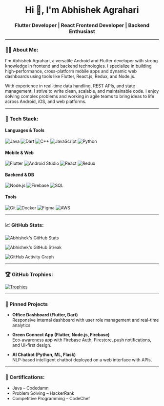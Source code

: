 <h1 align="center">Hi 👋, I'm Abhishek Agrahari</h1>
<h3 align="center"> Flutter Developer | React Frontend Developer | Backend Enthusiast</h3>

---

### 🧑‍💻 About Me:

I'm Abhishek Agrahari, a versatile Android and Flutter developer with strong knowledge in frontend and backend technologies. I specialize in building high-performance, cross-platform mobile apps and dynamic web dashboards using tools like Flutter, React.js, Redux, and Node.js.

With experience in real-time data handling, REST APIs, and state management, I strive to write clean, scalable, and maintainable code. I enjoy solving complex problems and working in agile teams to bring ideas to life across Android, iOS, and web platforms.

---

### 🚀 Tech Stack:

#### **Languages & Tools**
![Java](https://img.shields.io/badge/Java-orange?style=flat&logo=java)
![Dart](https://img.shields.io/badge/Dart-0175C2?style=flat&logo=dart)
![C++](https://img.shields.io/badge/C++-00599C?style=flat&logo=cplusplus)
![JavaScript](https://img.shields.io/badge/JavaScript-yellow?style=flat&logo=javascript)
![Python](https://img.shields.io/badge/Python-3776AB?style=flat&logo=python)

#### **Mobile & Web**
![Flutter](https://img.shields.io/badge/Flutter-02569B?style=flat&logo=flutter)
![Android Studio](https://img.shields.io/badge/Android%20Studio-3DDC84?style=flat&logo=android-studio)
![React](https://img.shields.io/badge/React-20232A?style=flat&logo=react)
![Redux](https://img.shields.io/badge/Redux-764ABC?style=flat&logo=redux)

#### **Backend & DB**
![Node.js](https://img.shields.io/badge/Node.js-339933?style=flat&logo=node.js)
![Firebase](https://img.shields.io/badge/Firebase-FFCA28?style=flat&logo=firebase)
![SQL](https://img.shields.io/badge/SQL-4479A1?style=flat&logo=mysql)

#### **Tools**
![Git](https://img.shields.io/badge/Git-F05032?style=flat&logo=git)
![Docker](https://img.shields.io/badge/Docker-2496ED?style=flat&logo=docker)
![Figma](https://img.shields.io/badge/Figma-F24E1E?style=flat&logo=figma)
![AWS](https://img.shields.io/badge/AWS-232F3E?style=flat&logo=amazon-aws)

---

### 📈 GitHub Stats:

![Abhishek's GitHub Stats](https://github-readme-stats.vercel.app/api?username=AbhishekAgrahari22&show_icons=true&theme=github_dark)

![Abhishek's GitHub Streak](https://github-readme-streak-stats.herokuapp.com?user=AbhishekAgrahari22&theme=github-dark)

![GitHub Activity Graph](https://github-readme-activity-graph.vercel.app/graph?username=AbhishekAgrahari22&theme=react-dark)

---

### 🏆 GitHub Trophies:

[![Trophies](https://github-profile-trophy.vercel.app/?username=AbhishekAgrahari22&theme=onedark)](https://github.com/ryo-ma/github-profile-trophy)

---

### 📌 Pinned Projects

- **Office Dashboard (Flutter, Dart)**  
  Responsive internal dashboard with user role management and real-time analytics.

- **Green Connect App (Flutter, Node.js, Firebase)**  
  Eco-awareness app with Firebase Auth, Firestore, push notifications, and UI-first design.

- **AI Chatbot (Python, ML, Flask)**  
  NLP-based intelligent chatbot deployed on a web interface with APIs.

---

### 🧾 Certifications:

- Java – Codedamn  
- Problem Solving – HackerRank  
- Competitive Programming – CodeChef  
